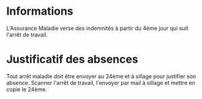 # Informations

L'Assurance Maladie verse des indemnités à partir du 4ème jour qui suit l'arrêt de travail.

# Justificatif des absences

Tout arrêt maladie doit être envoyer au 24ème et à sillage pour justifier son absence.
Scanner l'arrêt de travail, l'envoyer par mail à sillage et mettre en copie le 24ème.
